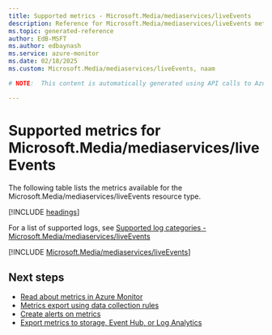 ```yaml
---
title: Supported metrics - Microsoft.Media/mediaservices/liveEvents
description: Reference for Microsoft.Media/mediaservices/liveEvents metrics in Azure Monitor.
ms.topic: generated-reference
author: EdB-MSFT
ms.author: edbaynash
ms.service: azure-monitor
ms.date: 02/18/2025
ms.custom: Microsoft.Media/mediaservices/liveEvents, naam

# NOTE:  This content is automatically generated using API calls to Azure. Any edits made on these files will be overwritten in the next run of the script. 

---
```


  
# Supported metrics for Microsoft.Media/mediaservices/liveEvents
  
The following table lists the metrics available for the Microsoft.Media/mediaservices/liveEvents resource type.  
  
  
[!INCLUDE [headings](~/reusable-content/ce-skilling/azure/includes/azure-monitor/reference/metrics/metrics-headings.md)]  
  
  
  
For a list of supported logs, see [Supported log categories - Microsoft.Media/mediaservices/liveEvents](../supported-logs/microsoft-media-mediaservices-liveevents-logs.md)  
  
 

[!INCLUDE [Microsoft.Media/mediaservices/liveEvents](~/reusable-content/ce-skilling/azure/includes/azure-monitor/reference/metrics/microsoft-media-mediaservices-liveevents-metrics-include.md)]  



## Next steps

- [Read about metrics in Azure Monitor](/azure/azure-monitor/data-platform)
- [Metrics export using data collection rules](/azure/azure-monitor/essentials/data-collection-metrics)
- [Create alerts on metrics](/azure/azure-monitor/alerts/alerts-overview)
- [Export metrics to storage, Event Hub, or Log Analytics](/azure/azure-monitor/essentials/platform-logs-overview)
